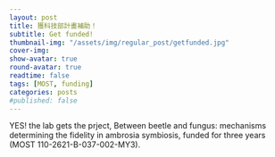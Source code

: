```yaml
---
layout: post
title: 獲科技部計畫補助！
subtitle: Get funded!
thumbnail-img: "/assets/img/regular_post/getfunded.jpg"
cover-img:
show-avatar: true
round-avatar: true
readtime: false
tags: [MOST, funding]
categories: posts
#published: false
---
```

YES! the lab gets the prject, Between beetle and fungus: mechanisms determining the fidelity in
ambrosia symbiosis, funded for three years (MOST 110-2621-B-037-002-MY3).
